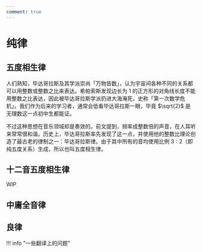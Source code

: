 ```yaml
---
comment: true
---
```


# 纯律

## 五度相生律

人们熟知，毕达哥拉斯及其学派崇尚「万物皆数」，认为宇宙间各种不同的关系都可以用整数或整数之比来表达。希帕索斯发现边长为 1 的正方形的对角线长度不能用整数之比表达，因此被毕达哥拉斯学派扔进大海淹死，史称「第一次数学危机」。我们作为后来的学习者，通常会低看毕达哥拉斯一眼，毕竟 $\sqrt{2}$ 是无理数这一点初中生都能证。

不过这种思想在音乐领域却是奏效的。前文提到，频率成整数倍的声音，在人耳听来常常很和谐。历史上，毕达哥拉斯率先发现了这一点，并使用他的整数比理论创造了最古老的律制之一：毕达哥拉斯律。由于其中所有的音均使用比例 $3:2$（即纯五度关系）生成，所以也叫五度相生律。

## 十二音五度相生律

WIP

## 中庸全音律

## 良律

!!! info "一些翻译上的问题"
